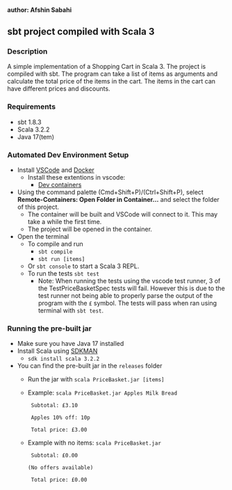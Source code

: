 #### author: Afshin Sabahi

## sbt project compiled with Scala 3

### Description
A simple implementation of a Shopping Cart in Scala 3. The project is compiled with sbt.
The program can take a list of items as arguments and calculate the total price of the items in the cart.
The items in the cart can have different prices and discounts.

### Requirements
- sbt 1.8.3
- Scala 3.2.2
- Java 17(tem)

### Automated Dev Environment Setup
- Install [VSCode](https://code.visualstudio.com/) and [Docker](https://www.docker.com/products/docker-desktop)
    - Install these extentions in vscode:
        - [Dev containers](https://marketplace.visualstudio.com/items?itemName=ms-vscode-remote.remote-containers)
- Using the command palette (Cmd+Shift+P)/(Ctrl+Shift+P), select **Remote-Containers: Open Folder in Container...** and select the folder of this project.
    - The container will be built and VSCode will connect to it. This may take a while the first time.
    - The project will be opened in the container.
- Open the terminal
    - To compile and run
        - `sbt compile`
        - `sbt run [items]`
    - Or `sbt console` to start a Scala 3 REPL.
    - To run the tests `sbt test`
        - Note: When running the tests using the vscode test runner, 3 of the TestPriceBasketSpec tests will fail. However this is due to the test runner not being able to properly parse the output of the program with the `£` symbol. The tests will pass when ran using terminal with `sbt test`.

### Running the pre-built jar
- Make sure you have Java 17 installed
- Install Scala using [SDKMAN](https://sdkman.io/)
    - `sdk install scala 3.2.2`
- You can find the pre-built jar in the `releases` folder
    - Run the jar with `scala PriceBasket.jar [items]`
    - Example: `scala PriceBasket.jar Apples Milk Bread`

        ` Subtotal: £3.10`

        ` Apples 10% off: 10p`

        ` Total price: £3.00`
    - Example with no items: `scala PriceBasket.jar`

        ` Subtotal: £0.00`

        ` (No offers available) `

        ` Total price: £0.00`
